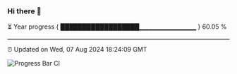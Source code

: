 ### Hi there 👋

⏳ Year progress { ██████████████████▁▁▁▁▁▁▁▁▁▁▁▁ } 60.05 %

---

⏰ Updated on Wed, 07 Aug 2024 18:24:09 GMT

![Progress Bar CI](https://github.com/liununu/liununu/workflows/Progress%20Bar%20CI/badge.svg)
